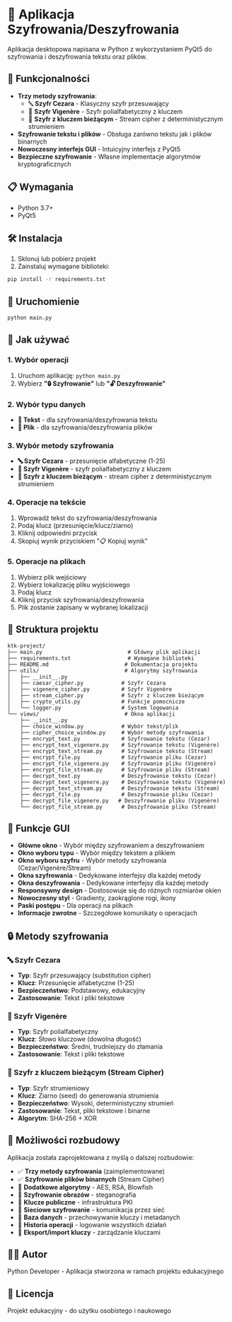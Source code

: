 # 🔐 Aplikacja Szyfrowania/Deszyfrowania

Aplikacja desktopowa napisana w Python z wykorzystaniem PyQt5 do szyfrowania i deszyfrowania tekstu oraz plików.

## 🚀 Funkcjonalności

- **Trzy metody szyfrowania**:
  - 🔤 **Szyfr Cezara** - Klasyczny szyfr przesuwający
  - 🔑 **Szyfr Vigenère** - Szyfr polialfabetyczny z kluczem
  - 🌊 **Szyfr z kluczem bieżącym** - Stream cipher z deterministycznym strumieniem
- **Szyfrowanie tekstu i plików** - Obsługa zarówno tekstu jak i plików binarnych
- **Nowoczesny interfejs GUI** - Intuicyjny interfejs z PyQt5
- **Bezpieczne szyfrowanie** - Własne implementacje algorytmów kryptograficznych

## 📋 Wymagania

- Python 3.7+
- PyQt5

## 🛠️ Instalacja

1. Sklonuj lub pobierz projekt
2. Zainstaluj wymagane biblioteki:

```bash
pip install -r requirements.txt
```

## 🎯 Uruchomienie

```bash
python main.py
```

## 📖 Jak używać

### 1. Wybór operacji
1. Uruchom aplikację: `python main.py`
2. Wybierz **"🔒 Szyfrowanie"** lub **"🔓 Deszyfrowanie"**

### 2. Wybór typu danych
- **📝 Tekst** - dla szyfrowania/deszyfrowania tekstu
- **📁 Plik** - dla szyfrowania/deszyfrowania plików

### 3. Wybór metody szyfrowania
- **🔤 Szyfr Cezara** - przesunięcie alfabetyczne (1-25)
- **🔑 Szyfr Vigenère** - szyfr polialfabetyczny z kluczem
- **🌊 Szyfr z kluczem bieżącym** - stream cipher z deterministycznym strumieniem

### 4. Operacje na tekście
1. Wprowadź tekst do szyfrowania/deszyfrowania
2. Podaj klucz (przesunięcie/klucz/ziarno)
3. Kliknij odpowiedni przycisk
4. Skopiuj wynik przyciskiem "📋 Kopiuj wynik"

### 5. Operacje na plikach
1. Wybierz plik wejściowy
2. Wybierz lokalizację pliku wyjściowego
3. Podaj klucz
4. Kliknij przycisk szyfrowania/deszyfrowania
5. Plik zostanie zapisany w wybranej lokalizacji

## 🔧 Struktura projektu

```
ktk-project/
├── main.py                           # Główny plik aplikacji
├── requirements.txt                  # Wymagane biblioteki
├── README.md                        # Dokumentacja projektu
├── utils/                           # Algorytmy szyfrowania
│   ├── __init__.py
│   ├── caesar_cipher.py            # Szyfr Cezara
│   ├── vigenere_cipher.py          # Szyfr Vigenère
│   ├── stream_cipher.py            # Szyfr z kluczem bieżącym
│   ├── crypto_utils.py             # Funkcje pomocnicze
│   └── logger.py                   # System logowania
└── views/                           # Okna aplikacji
    ├── __init__.py
    ├── choice_window.py            # Wybór tekst/plik
    ├── cipher_choice_window.py     # Wybór metody szyfrowania
    ├── encrypt_text.py             # Szyfrowanie tekstu (Cezar)
    ├── encrypt_text_vigenere.py    # Szyfrowanie tekstu (Vigenère)
    ├── encrypt_text_stream.py      # Szyfrowanie tekstu (Stream)
    ├── encrypt_file.py             # Szyfrowanie pliku (Cezar)
    ├── encrypt_file_vigenere.py    # Szyfrowanie pliku (Vigenère)
    ├── encrypt_file_stream.py      # Szyfrowanie pliku (Stream)
    ├── decrypt_text.py             # Deszyfrowanie tekstu (Cezar)
    ├── decrypt_text_vigenere.py    # Deszyfrowanie tekstu (Vigenère)
    ├── decrypt_text_stream.py      # Deszyfrowanie tekstu (Stream)
    ├── decrypt_file.py             # Deszyfrowanie pliku (Cezar)
    ├── decrypt_file_vigenere.py   # Deszyfrowanie pliku (Vigenère)
    └── decrypt_file_stream.py      # Deszyfrowanie pliku (Stream)
```

## 🎨 Funkcje GUI

- **Główne okno** - Wybór między szyfrowaniem a deszyfrowaniem
- **Okno wyboru typu** - Wybór między tekstem a plikiem
- **Okno wyboru szyfru** - Wybór metody szyfrowania (Cezar/Vigenère/Stream)
- **Okna szyfrowania** - Dedykowane interfejsy dla każdej metody
- **Okna deszyfrowania** - Dedykowane interfejsy dla każdej metody
- **Responsywny design** - Dostosowuje się do różnych rozmiarów okien
- **Nowoczesny styl** - Gradienty, zaokrąglone rogi, ikony
- **Paski postępu** - Dla operacji na plikach
- **Informacje zwrotne** - Szczegółowe komunikaty o operacjach

## 🔒 Metody szyfrowania

### 🔤 Szyfr Cezara
- **Typ**: Szyfr przesuwający (substitution cipher)
- **Klucz**: Przesunięcie alfabetyczne (1-25)
- **Bezpieczeństwo**: Podstawowy, edukacyjny
- **Zastosowanie**: Tekst i pliki tekstowe

### 🔑 Szyfr Vigenère
- **Typ**: Szyfr polialfabetyczny
- **Klucz**: Słowo kluczowe (dowolna długość)
- **Bezpieczeństwo**: Średni, trudniejszy do złamania
- **Zastosowanie**: Tekst i pliki tekstowe

### 🌊 Szyfr z kluczem bieżącym (Stream Cipher)
- **Typ**: Szyfr strumieniowy
- **Klucz**: Ziarno (seed) do generowania strumienia
- **Bezpieczeństwo**: Wysoki, deterministyczny strumień
- **Zastosowanie**: Tekst, pliki tekstowe i binarne
- **Algorytm**: SHA-256 + XOR

## 🚀 Możliwości rozbudowy

Aplikacja została zaprojektowana z myślą o dalszej rozbudowie:
- ✅ **Trzy metody szyfrowania** (zaimplementowane)
- ✅ **Szyfrowanie plików binarnych** (Stream Cipher)
- 🔄 **Dodatkowe algorytmy** - AES, RSA, Blowfish
- 🔄 **Szyfrowanie obrazów** - steganografia
- 🔄 **Klucze publiczne** - infrastruktura PKI
- 🔄 **Sieciowe szyfrowanie** - komunikacja przez sieć
- 🔄 **Baza danych** - przechowywanie kluczy i metadanych
- 🔄 **Historia operacji** - logowanie wszystkich działań
- 🔄 **Eksport/import kluczy** - zarządzanie kluczami

## 👨‍💻 Autor

Python Developer - Aplikacja stworzona w ramach projektu edukacyjnego

## 📄 Licencja

Projekt edukacyjny - do użytku osobistego i naukowego

